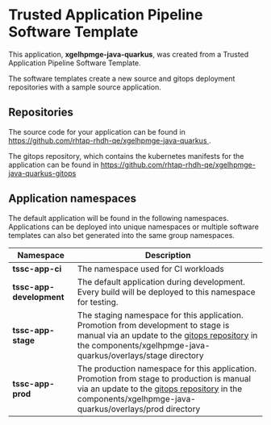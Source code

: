 # Trusted Application Pipeline Software Template

This application, **xgelhpmge-java-quarkus**, was created from a Trusted Application Pipeline Software Template.

The software templates create a new source and gitops deployment repositories with a sample source application. 

## Repositories

The source code for your application can be found in [https://github.com/rhtap-rhdh-qe/xgelhpmge-java-quarkus ](https://github.com/rhtap-rhdh-qe/xgelhpmge-java-quarkus ).
 
The gitops repository, which contains the kubernetes manifests for the application can be found in 
[https://github.com/rhtap-rhdh-qe/xgelhpmge-java-quarkus-gitops ](https://github.com/rhtap-rhdh-qe/xgelhpmge-java-quarkus-gitops ) 

## Application namespaces 

The default application will be found in the following namespaces. Applications can be deployed into unique namespaces or multiple software templates can also bet generated into the same group namespaces.  

|  Namespace   |  Description   |  
| -------- | -------- |
| **tssc-app-ci** | The namespace used for CI workloads |
| **tssc-app-development** | The default application during development. Every build will be deployed to this namespace for testing. |
| **tssc-app-stage** | The staging namespace for this application. Promotion from development to stage is manual via an update to the [gitops repository](https://github.com/rhtap-rhdh-qe/xgelhpmge-java-quarkus-gitops ) in the components/xgelhpmge-java-quarkus/overlays/stage directory |
| **tssc-app-prod** | The production namespace for this application. Promotion from stage to production is manual via an update to the [gitops repository](https://github.com/rhtap-rhdh-qe/xgelhpmge-java-quarkus-gitops ) in the components/xgelhpmge-java-quarkus/overlays/prod directory |
